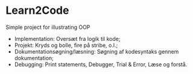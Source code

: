 # Learn2Code
 Simple project for illustrating OOP

- Implementation: Oversæt fra logik til kode;
- Projekt: Kryds og bolle, fire på stribe, o.l.;
- Dokumentationsøgning/læsning: Søgning af kodesyntaks gennem dokumentation;
- Debugging: Print statements, Debugger, Trial & Error, Læse og forstå.